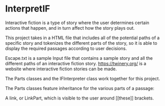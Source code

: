 # InterpretIF

Interactive fiction is a type of story where the user determines certain actions that happen, and in turn affect how the story plays out.

This project takes in a HTML file that includes all of the potential paths of a specific story and tokenizes the different parts of the story, so it is able to display the required passages according to user decisions.

Escape.txt is a sample Input file that contains a sample story and all the different paths of an interactive fiction story. https://twinery.org/ is a website where interactive fiction stories can be made.

The Parts classes and the IFInterpreter class work together for this project.

The Parts classes feature inheritance for the various parts of a passage:

A link, or LinkPart, which is visible to the user around [[these]] brackets.
